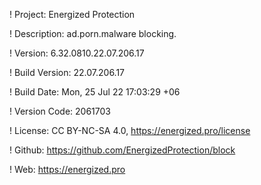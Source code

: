 ! Project: Energized Protection

! Description: ad.porn.malware blocking.

! Version: 6.32.0810.22.07.206.17

! Build Version: 22.07.206.17

! Build Date: Mon, 25 Jul 22 17:03:29 +06

! Version Code: 2061703

! License: CC BY-NC-SA 4.0, https://energized.pro/license

! Github: https://github.com/EnergizedProtection/block

! Web: https://energized.pro
